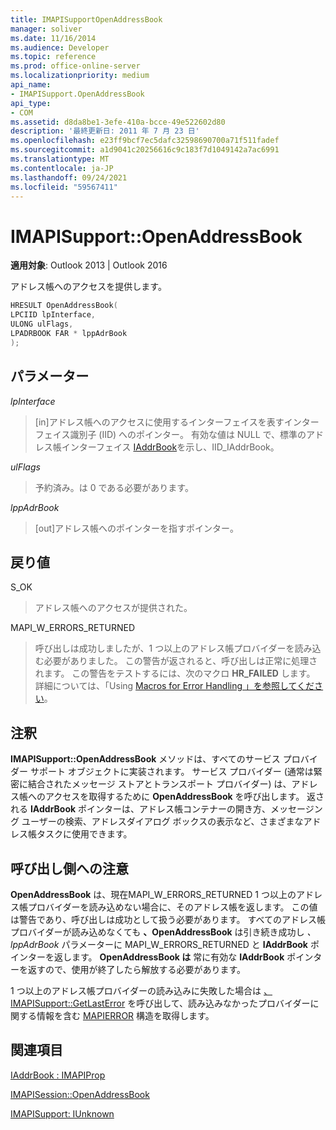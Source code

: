 ```yaml
---
title: IMAPISupportOpenAddressBook
manager: soliver
ms.date: 11/16/2014
ms.audience: Developer
ms.topic: reference
ms.prod: office-online-server
ms.localizationpriority: medium
api_name:
- IMAPISupport.OpenAddressBook
api_type:
- COM
ms.assetid: d8da8be1-3efe-410a-bcce-49e522602d80
description: '最終更新日: 2011 年 7 月 23 日'
ms.openlocfilehash: e23ff9bcf7ec5dafc32598690700a71f511fadef
ms.sourcegitcommit: a1d9041c20256616c9c183f7d1049142a7ac6991
ms.translationtype: MT
ms.contentlocale: ja-JP
ms.lasthandoff: 09/24/2021
ms.locfileid: "59567411"
---
```

# <a name="imapisupportopenaddressbook"></a>IMAPISupport::OpenAddressBook

  
  
**適用対象**: Outlook 2013 | Outlook 2016 
  
アドレス帳へのアクセスを提供します。
  
```cpp
HRESULT OpenAddressBook(
LPCIID lpInterface,
ULONG ulFlags,
LPADRBOOK FAR * lppAdrBook
);
```

## <a name="parameters"></a>パラメーター

 _lpInterface_
  
> [in]アドレス帳へのアクセスに使用するインターフェイスを表すインターフェイス識別子 (IID) へのポインター。 有効な値は NULL で、標準のアドレス帳インターフェイス [IAddrBook](iaddrbookimapiprop.md)を示し、IID_IAddrBook。
    
 _ulFlags_
  
> 予約済み。は 0 である必要があります。
    
 _lppAdrBook_
  
> [out]アドレス帳へのポインターを指すポインター。
    
## <a name="return-value"></a>戻り値

S_OK 
  
> アドレス帳へのアクセスが提供された。
    
MAPI_W_ERRORS_RETURNED 
  
> 呼び出しは成功しましたが、1 つ以上のアドレス帳プロバイダーを読み込む必要がありました。 この警告が返されると、呼び出しは正常に処理されます。 この警告をテストするには、次のマクロ **HR_FAILED** します。 詳細については、「Using [Macros for Error Handling 」を参照してください](using-macros-for-error-handling.md)。
    
## <a name="remarks"></a>注釈

**IMAPISupport::OpenAddressBook** メソッドは、すべてのサービス プロバイダー サポート オブジェクトに実装されます。 サービス プロバイダー (通常は緊密に結合されたメッセージ ストアとトランスポート プロバイダー) は、アドレス帳へのアクセスを取得するために **OpenAddressBook** を呼び出します。 返される **IAddrBook** ポインターは、アドレス帳コンテナーの開き方、メッセージング ユーザーの検索、アドレスダイアログ ボックスの表示など、さまざまなアドレス帳タスクに使用できます。 
  
## <a name="notes-to-callers"></a>呼び出し側への注意

 **OpenAddressBook** は、現在MAPI_W_ERRORS_RETURNED 1 つ以上のアドレス帳プロバイダーを読み込めない場合に、そのアドレス帳を返します。 この値は警告であり、呼び出しは成功として扱う必要があります。 すべてのアドレス帳プロバイダーが読み込めなくても **、OpenAddressBook** は引き続き成功し _、lppAdrBook_ パラメーターに MAPI_W_ERRORS_RETURNED と **IAddrBook** ポインターを返します。 **OpenAddressBook は** 常に有効な **IAddrBook** ポインターを返すので、使用が終了したら解放する必要があります。 
  
1 つ以上のアドレス帳プロバイダーの読み込みに失敗した場合は [、IMAPISupport::GetLastError](imapisupport-getlasterror.md) を呼び出して、読み込みなかったプロバイダーに関する情報を含む [MAPIERROR](mapierror.md) 構造を取得します。 
  
## <a name="see-also"></a>関連項目



[IAddrBook : IMAPIProp](iaddrbookimapiprop.md)
  
[IMAPISession::OpenAddressBook](imapisession-openaddressbook.md)
  
[IMAPISupport: IUnknown](imapisupportiunknown.md)

